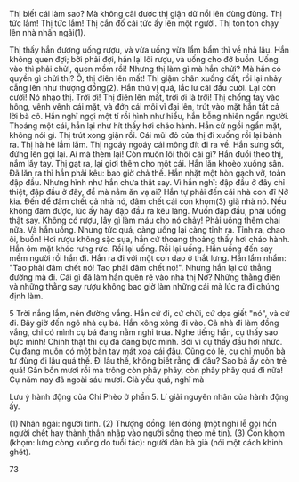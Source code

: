 Thị biết cái làm sao? Mà không cãi được thị giận dữ nổi lên đùng đùng. Thị tức lắm! Thị tức lắm! Thị cắn đố cái tức ấy lên một người. Thị ton ton chạy lên nhà nhân ngãi(1).

Thị thấy hắn đương uống rượu, và vừa uống vừa lẩm bẩm thì về nhà lâu. Hắn không quen đợi; bởi phải đợi, hắn lại lôi rượu, và uống cho đỡ buồn. Uống vào thì phải chửi, quen mồm rồi! Nhưng thị làm gì mà hắn chửi? Mà hắn có quyền gì chửi thị? Ô, thị điên lên mất! Thị giậm chân xuống đất, rồi lại nhảy cẫng lên như thượng đồng(2). Hắn thú vị quá, lắc lư cái đầu cười. Lại còn cười! Nó nhạo thị. Trời ơi! Thị điên lên mất, trời ơi là trời! Thị chống tay vào hông, vênh vênh cái mặt, và đớn cái môi vĩ đại lên, trút vào mặt hắn tất cả lời bà cô. Hắn nghĩ ngợi một tí rồi hình như hiểu, hắn bỗng nhiên ngẩn người. Thoáng một cái, hắn lại như hít thấy hơi cháo hành. Hắn cứ ngồi ngẩn mặt, không nói gì. Thị trút xong giận rồi. Cái mũi đỏ của thị đi xuống rồi lại bành ra. Thị hà hê lắm lắm. Thị ngoáy ngoáy cái mông đít đi ra về. Hắn sưng sốt, đứng lên gọi lại. Ai mà thèm lại! Còn muốn lôi thôi cái gì? Hắn đuổi theo thị, nắm lấy tay. Thị gạt ra, lại giơi thêm cho một cái. Hắn lăn khoèo xuống sân. Đã lăn ra thì hắn phải kêu: bao giờ chả thế. Hắn nhặt một hòn gạch vỡ, toàn đập đầu. Nhưng hình như hắn chưa thật say. Vì hắn nghĩ: đập đầu ở đây chỉ thiệt, đập đầu ở đây, để mà nằm ăn vạ ai? Hắn tự phải đến cái nhà con đĩ Nở kia. Đến để đâm chết cả nhà nó, đâm chết cái con khọm(3) già nhà nó. Nếu không đâm được, lúc ấy hãy đập đầu ra kêu làng. Muốn đập đầu, phải uống thật say. Không có rượu, lấy gì làm máu cho nó chảy! Phải uống thêm chai nữa. Và hắn uống. Nhưng tức quá, càng uống lại càng tỉnh ra. Tỉnh ra, chao ôi, buồn! Hơi rượu không sặc sụa, hắn cứ thoang thoảng thấy hơi cháo hành. Hắn ôm mặt khóc rưng rức. Rồi lại uống. Rồi lại uống. Hắn uống đến say mềm người rồi hắn đi. Hắn ra đi với một con dao ở thắt lưng. Hắn lẩm nhẩm: "Tao phải đâm chết nó! Tao phải đâm chết nó!". Nhưng hắn lại cứ thẳng đường mà đi. Cái gì đã làm hắn quên rẽ vào nhà thị Nở? Những thằng điên và những thằng say rượu không bao giờ làm những cái mà lúc ra đi chúng định làm.

5 Trời nắng lắm, nên đường vắng. Hắn cứ đi, cứ chửi, cứ dọa giết "nó", và cứ đi. Bây giờ đến ngõ nhà cụ bá. Hắn xông xông đi vào. Cả nhà đi làm đồng vắng, chỉ có mình cụ bá đang nằm nghỉ trưa. Nghe tiếng hắn, cụ thấy sao bực mình! Chính thật thì cụ đã đang bực mình. Bởi vì cụ thấy đầu hơi nhức. Cụ đang muốn có một bàn tay mát xoa cái đầu. Cũng có lẽ, cụ chỉ muốn bà tư đừng đi lâu quá thế. Đi lâu thế, không biết rằng đi đâu? Sao bà ấy còn trẻ quá! Gần bốn mươi rồi mà trông còn phây phây, còn phây phây quá đi nữa! Cụ năm nay đã ngoài sáu mươi. Già yếu quá, nghĩ mà

Lưu ý hành động của Chí Phèo ở phần 5. Lí giải nguyên nhân của hành động ấy.

(1) Nhân ngãi: người tình.
(2) Thượng đồng: lên đồng (một nghi lễ gọi hồn người chết hay thành thần nhập vào người sống theo mê tín).
(3) Con khọm (khọm: lưng còng xuống do tuổi tác): người đàn bà già (nói một cách khinh ghét).

73